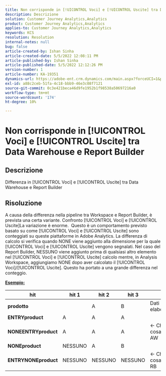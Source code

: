 ```yaml
---
title: Non corrisponde in [!UICONTROL Voci] e [!UICONTROL Uscite] tra Data Warehouse e Report Builder
description: Descrizione
solution: Customer Journey Analytics,Analytics
product: Customer Journey Analytics,Analytics
applies-to: Customer Journey Analytics,Analytics
keywords: KCS
resolution: Resolution
internal-notes: null
bug: false
article-created-by: Ishan Sinha
article-created-date: 5/5/2022 12:08:11 PM
article-published-by: Ishan Sinha
article-published-date: 5/5/2022 12:12:26 PM
version-number: 1
article-number: KA-19351
dynamics-url: https://adobe-ent.crm.dynamics.com/main.aspx?forceUCI=1&pagetype=entityrecord&etn=knowledgearticle&id=92c7a606-6ccc-ec11-a7b5-6045bd00db25
exl-id: a88c2ceb-51fa-4c18-bbb9-46e3c08f7121
source-git-commit: 0c3e421beca46d9fe1952b1f98538a50697216a0
workflow-type: tm+mt
source-wordcount: '174'
ht-degree: 10%

---
```


# Non corrisponde in [!UICONTROL Voci] e [!UICONTROL Uscite] tra Data Warehouse e Report Builder

## Descrizione

Differenza in [!UICONTROL Voci] e [!UICONTROL Uscite] tra Data Warehouse e Report Builder

## Risoluzione


A causa della differenza nella pipeline tra Workspace e Report Builder, è prevista una certa variante. Confronto [!UICONTROL Voci] e [!UICONTROL Uscite]La variazione è enorme. 
Questo è un comportamento previsto basato su come [!UICONTROL Voci] e [!UICONTROL Uscite] sono conteggiati su queste piattaforme in Adobe Analytics. La differenza di calcolo si verifica quando NONE viene aggiunto alla dimensione per la quale [!UICONTROL Voci] e [!UICONTROL Uscite] vengono segnalati. Nel caso del Report Builder, NESSUNO viene aggiunto prima di qualsiasi altro elemento nel [!UICONTROL Voci] e [!UICONTROL Uscite] calcolo mentre, in Analysis Workspace, aggiungiamo NONE dopo aver calcolato il [!UICONTROL Voci]/[!UICONTROL Uscite]. Questo ha portato a una grande differenza nel conteggio.

<u><b>Esempio:</b></u>


| <b>hit</b> | <b>hit 1</b> | <b>hit 2</b> | <b>hit 3</b> |   |
| --- | --- | --- | --- | --- |
| <b>prodotto</b> |   | A | B | Dati non elaborati |
| <b>ENTRYproduct</b> | A | A | A |   |
| <b>NONEENTRYproduct</b> | A | A | A | ← Che cosa fa AW |
| <b>NONEproduct</b> | NESSUNO | A | B |   |
| <b>ENTRYNONEproduct</b> | NESSUNO | NESSUNO | NESSUNO | ← Che cosa fa RB |
